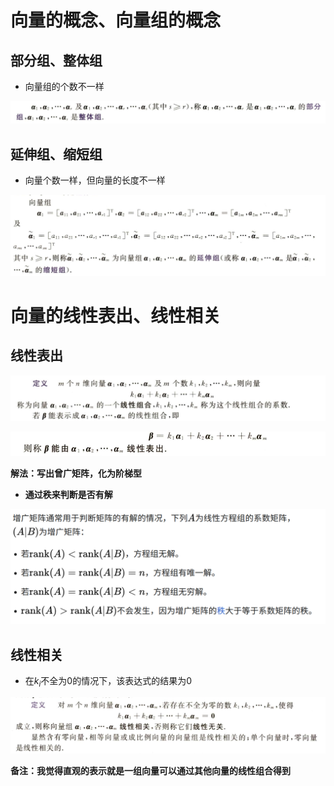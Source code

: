 # 向量的概念、向量组的概念

## 部分组、整体组

+ 向量组的个数不一样

![image-20220625171249285](https://raw.githubusercontent.com/Alemdx/pic-bed/master/linear/image-20220625171249285.png)

## 延伸组、缩短组

+ 向量个数一样，但向量的长度不一样

![image-20220625171318731](https://raw.githubusercontent.com/Alemdx/pic-bed/master/linear/image-20220625171318731.png)

# 向量的线性表出、线性相关

## 线性表出

![image-20220625153855835](https://raw.githubusercontent.com/Alemdx/pic-bed/master/linear/image-20220625153855835.png)

![image-20220625153905712](https://raw.githubusercontent.com/Alemdx/pic-bed/master/linear/image-20220625153905712.png)

**解法：写出曾广矩阵，化为阶梯型**

+ **通过秩来判断是否有解**

![image-20220625154928783](https://raw.githubusercontent.com/Alemdx/pic-bed/master/linear/image-20220625154928783.png)

## 线性相关

+ 在$k_i$不全为0的情况下，该表达式的结果为0

![image-20220625165707042](https://raw.githubusercontent.com/Alemdx/pic-bed/master/linear/image-20220625165707042.png)

**备注：我觉得直观的表示就是一组向量可以通过其他向量的线性组合得到**